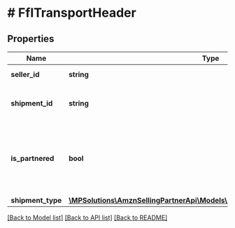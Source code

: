 # # FfITransportHeader

## Properties

Name | Type | Description | Notes
------------ | ------------- | ------------- | -------------
**seller_id** | **string** | The Amazon seller identifier. |
**shipment_id** | **string** | A shipment identifier originally returned by the createInboundShipmentPlan operation. |
**is_partnered** | **bool** | Indicates whether a putTransportDetails request is for a partnered carrier.  Possible values:  * true – Request is for an Amazon-partnered carrier.  * false – Request is for a non-Amazon-partnered carrier. |
**shipment_type** | [**\MPSolutions\AmznSellingPartnerApi\Models\FulfillmentInbound\FfIShipmentType**](FfIShipmentType.md) |  |

[[Back to Model list]](../../README.md#models) [[Back to API list]](../../README.md#endpoints) [[Back to README]](../../README.md)
